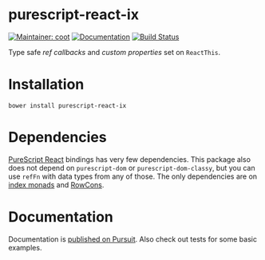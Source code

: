 # purescript-react-ix

[![Maintainer: coot](https://img.shields.io/badge/maintainer-coot-lightgrey.svg)](http://github.com/coot)
[![Documentation](https://pursuit.purescript.org/packages/purescript-react-ix/badge)](https://pursuit.purescript.org/packages/purescript-react-ix)
[![Build Status](https://travis-ci.org/coot/purescript-react-ix.svg?branch=master)](https://travis-ci.org/coot/purescript-react-ix)

Type safe _ref callbacks_ and _custom properties_ set on `ReactThis`.

# Installation

```
bower install purescript-react-ix
```

# Dependencies

[PureScript React](https://pursuit.purescript.org/packages/purescript-react)
bindings has very few dependencies.  This package also does not depend on
`purescript-dom` or `purescript-dom-classy`, but you can use `refFn` with data
types from any of those.  The only dependencies are on [index
monads](https://pursuit.purescript.org/packages/purescript-indexed-monad)
and [RowCons](https://pursuit.purescript.org/packages/purescript-typelevel-prelude).

# Documentation

Documentation is [published on Pursuit](https://pursuit.purescript.org/packages/purescript-react-ix).
Also check out tests for some basic examples.
